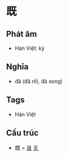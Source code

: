 # 既

## Phát âm
* Hán Việt: ký

## Nghĩa
* đã (đã rồi, đã xong)

## Tags
* Hán Việt

## Cấu trúc
* 既 = [艮](艮.md) [无](无.md)

<script>window.HANZI_FIELD='既';</script>